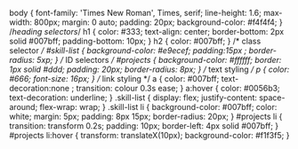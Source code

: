 
body {
    font-family: 'Times New Roman', Times, serif;
    line-height: 1.6;
    max-width: 800px;
    margin: 0 auto;
    padding: 20px;
    background-color: #f4f4f4;
}
/*heading selectors*/
h1 {
    color: #333;
    text-align: center;
    border-bottom: 2px solid #007bff;
    padding-bottom: 10px;
}
h2 {
    color: #007bff;
}
/* class selector */
#skill-list {
    background-color: #e9ecef;
    padding:15px ;
    border-radius: 5xp;
}
/* ID selectors */
#projects {
    background-color: #ffffff;
    border: 1px solid #ddd;
    padding: 20px;
    border-radius: 8px;
}
/* text styling */
p {
    color: #666;
    font-size: 16px;
}
/* link styling */
a {
    color: #007bff;
    text-decoration:none ;
    transition: colour 0.3s ease;
}
a:hover {
    color: #0056b3;
    text-decoration: underline;
}
.skill-list {
    display: flex;
    justify-content: space-around;
    flex-wrap: wrap;
}
.skill-list li {
    background-color: #007bff;
    color: white;
    margin: 5px;
    padding: 8px 15px;
    border-radius: 20px;
}
#projects li {
    transition: transform 0.2s;
    padding: 10px;
    border-left: 4px solid #007bff;
}
#projects li:hover {
    transform: translateX(10px);
    background-color: #f1f3f5;
}
